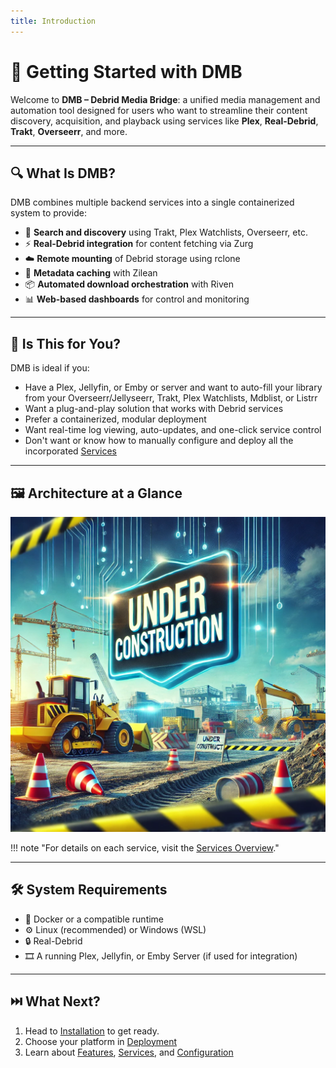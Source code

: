 ```yaml
---
title: Introduction
---
```


# 🚀 Getting Started with DMB

Welcome to **DMB – Debrid Media Bridge**: a unified media management and automation tool designed for users who want to streamline their content discovery, acquisition, and playback using services like **Plex**, **Real-Debrid**, **Trakt**, **Overseerr**, and more.

---

## 🔍 What Is DMB?

DMB combines multiple backend services into a single containerized system to provide:

- 🔎 **Search and discovery** using Trakt, Plex Watchlists, Overseerr, etc.
- ⚡ **Real-Debrid integration** for content fetching via Zurg
- ☁️ **Remote mounting** of Debrid storage using rclone
- 🧠 **Metadata caching** with Zilean
- 📦 **Automated download orchestration** with Riven
- 📊 **Web-based dashboards** for control and monitoring

---

## 🧩 Is This for You?

DMB is ideal if you:

- Have a Plex, Jellyfin, or Emby or server and want to auto-fill your library from your Overseerr/Jellyseerr, Trakt, Plex Watchlists, Mdblist, or Listrr
- Want a plug-and-play solution that works with Debrid services
- Prefer a containerized, modular deployment
- Want real-time log viewing, auto-updates, and one-click service control
- Don't want or know how to manually configure and deploy all the incorporated [Services](../services/index.md)

---

## 🖼️ Architecture at a Glance

![DMB Flow Diagram](../assets/images/under_construction.png)

!!! note  "For details on each service, visit the [Services Overview](../services/index.md)."

---

## 🛠️ System Requirements

- 🐳 Docker or a compatible runtime
- ⚙️ Linux (recommended) or Windows (WSL)
- 🔒 Real-Debrid
- 🎞️ A running Plex, Jellyfin, or Emby Server (if used for integration)

---

## ⏭️ What Next?

1. Head to [Installation](installation.md) to get ready.
2. Choose your platform in [Deployment](../deployment/index.md)
3. Learn about [Features](../features/index.md), [Services](../services/index.md), and [Configuration](../features/configuration.md)